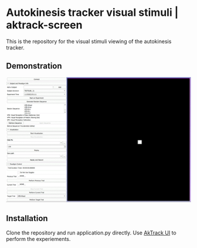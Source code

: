 # Autokinesis tracker visual stimuli | aktrack-screen
This is the repository for the visual stimuli viewing of the autokinesis tracker.

## Demonstration
![demo_5min_data](https://github.com/bingogome/aktrack-slicer/blob/main/demo_5min_data.gif)

## Installation
Clone the repository and run application.py directly. Use [AkTrack UI](https://github.com/bingogome/aktrack-slicer/tree/main) to perform the experiements.
